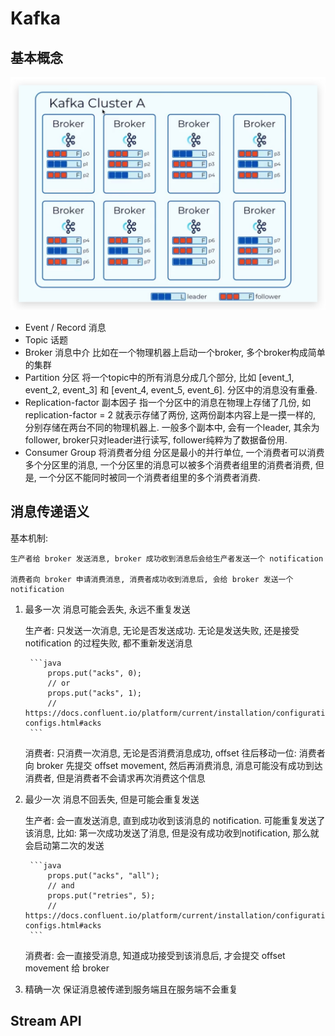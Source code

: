 # Kafka

## 基本概念

![基本概念](img/Xnip2023-09-19_07-32-51.jpg)

- Event / Record 消息
- Topic 话题
- Broker 消息中介 比如在一个物理机器上启动一个broker, 多个broker构成简单的集群
- Partition 分区 将一个topic中的所有消息分成几个部分, 比如 [event_1, event_2, event_3] 和 [event_4, event_5, event_6]. 分区中的消息没有重叠.
- Replication-factor 副本因子 指一个分区中的消息在物理上存储了几份, 如 replication-factor = 2 就表示存储了两份, 这两份副本内容上是一摸一样的, 分别存储在两台不同的物理机器上. 一般多个副本中, 会有一个leader, 其余为follower, broker只对leader进行读写, follower纯粹为了数据备份用.
- Consumer Group 将消费者分组 分区是最小的并行单位, 一个消费者可以消费多个分区里的消息, 一个分区里的消息可以被多个消费者组里的消费者消费, 但是, 一个分区不能同时被同一个消费者组里的多个消费者消费.

## 消息传递语义

基本机制:

    生产者给 broker 发送消息, broker 成功收到消息后会给生产者发送一个 notification

    消费者向 broker 申请消费消息, 消费者成功收到消息后, 会给 broker 发送一个 notification

1. 最多一次 消息可能会丢失, 永远不重复发送

    生产者: 只发送一次消息, 无论是否发送成功. 无论是发送失败, 还是接受 notification 的过程失败, 都不重新发送消息

        ```java
            props.put("acks", 0);
            // or
            props.put("acks", 1);
            // https://docs.confluent.io/platform/current/installation/configuration/producer-configs.html#acks
        ```

    消费者: 只消费一次消息, 无论是否消费消息成功, offset 往后移动一位: 消费者向 broker 先提交 offset movement, 然后再消费消息, 消息可能没有成功到达消费者, 但是消费者不会请求再次消费这个信息

2. 最少一次 消息不回丢失, 但是可能会重复发送

    生产者: 会一直发送消息, 直到成功收到该消息的 notification. 可能重复发送了该消息, 比如: 第一次成功发送了消息, 但是没有成功收到notification, 那么就会启动第二次的发送

        ```java
            props.put("acks", "all");
            // and
            props.put("retries", 5);
            // https://docs.confluent.io/platform/current/installation/configuration/producer-configs.html#acks
        ```

    消费者: 会一直接受消息, 知道成功接受到该消息后, 才会提交 offset movement 给 broker

3. 精确一次 保证消息被传递到服务端且在服务端不会重复


## Stream API

